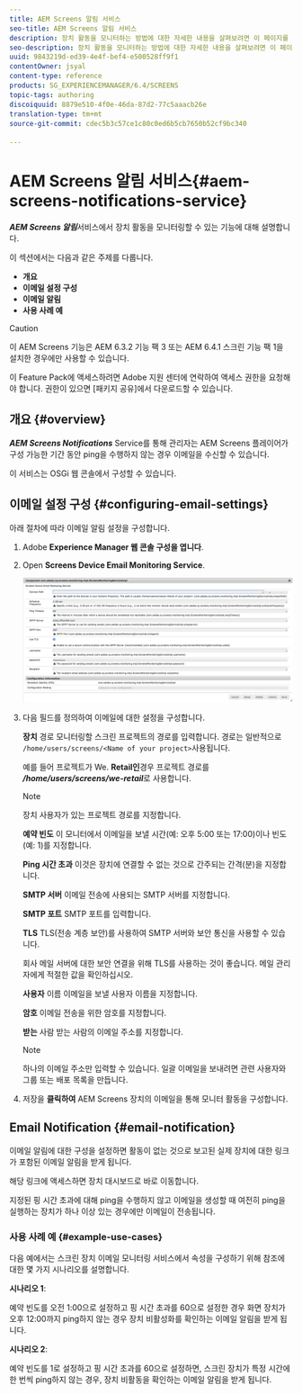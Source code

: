 ```yaml
---
title: AEM Screens 알림 서비스
seo-title: AEM Screens 알림 서비스
description: 장치 활동을 모니터하는 방법에 대한 자세한 내용을 살펴보려면 이 페이지를 따르십시오.
seo-description: 장치 활동을 모니터하는 방법에 대한 자세한 내용을 살펴보려면 이 페이지를 따르십시오.
uuid: 9843219d-ed39-4e4f-bef4-e500528ff9f1
contentOwner: jsyal
content-type: reference
products: SG_EXPERIENCEMANAGER/6.4/SCREENS
topic-tags: authoring
discoiquuid: 8879e510-4f0e-46da-87d2-77c5aaacb26e
translation-type: tm+mt
source-git-commit: cdec5b3c57ce1c80c0ed6b5cb7650b52cf9bc340

---
```



# AEM Screens 알림 서비스{#aem-screens-notifications-service}

<!--removed from metadata: admitteddomains: @adobe.com;@caesars.com-->

***AEM Screens 알림***&#x200B;서비스에서 장치 활동을 모니터링할 수 있는 기능에 대해 설명합니다.

이 섹션에서는 다음과 같은 주제를 다룹니다.

* **개요**
* **이메일 설정 구성**
* **이메일 알림**
* **사용 사례 예**

>[!CAUTION]
>
>이 AEM Screens 기능은 AEM 6.3.2 기능 팩 3 또는 AEM 6.4.1 스크린 기능 팩 1을 설치한 경우에만 사용할 수 있습니다.
>
>이 Feature Pack에 액세스하려면 Adobe 지원 센터에 연락하여 액세스 권한을 요청해야 합니다. 권한이 있으면 [패키지 공유]에서 다운로드할 수 있습니다.

## 개요 {#overview}

***AEM Screens Notifications*** Service를 통해 관리자는 AEM Screens 플레이어가 구성 가능한 기간 동안 ping을 수행하지 않는 경우 이메일을 수신할 수 있습니다.

이 서비스는 OSGi 웹 콘솔에서 구성할 수 있습니다.

## 이메일 설정 구성 {#configuring-email-settings}

아래 절차에 따라 이메일 알림 설정을 구성합니다.

1. Adobe **Experience Manager 웹 콘솔 구성을 엽니다**.
1. Open **Screens Device Email Monitoring Service**.

   ![screen_shot_2018-04-26at44602pm](assets/screen_shot_2018-04-26at44602pm.png)

1. 다음 필드를 정의하여 이메일에 대한 설정을 구성합니다.

   **장치** 경로 모니터링할 스크린 프로젝트의 경로를 입력합니다. 경로는 일반적으로 `/home/users/screens/<Name of your project>`사용됩니다.

   예를 들어 프로젝트가 We. **Retail인**&#x200B;경우 프로젝트 경로를 ***/home/users/screens/we-retail***&#x200B;로 사용합니다.

   >[!NOTE]
   >
   >장치 사용자가 있는 프로젝트 경로를 지정합니다.

   **예약 빈도** 이 모니터에서 이메일을 보낼 시간(예: 오후 5:00 또는 17:00)이나 빈도(예: 1)를 지정합니다.

   **Ping 시간 초과** 이것은 장치에 연결할 수 없는 것으로 간주되는 간격(분)을 지정합니다.

   **SMTP 서버** 이메일 전송에 사용되는 SMTP 서버를 지정합니다.

   **SMTP 포트** SMTP 포트를 입력합니다.

   **TLS** TLS(전송 계층 보안)를 사용하여 SMTP 서버와 보안 통신을 사용할 수 있습니다.

   회사 메일 서버에 대한 보안 연결을 위해 TLS를 사용하는 것이 좋습니다. 메일 관리자에게 적절한 값을 확인하십시오.

   **사용자** 이름 이메일을 보낼 사용자 이름을 지정합니다.

   **암호** 이메일 전송을 위한 암호를 지정합니다.

   **받는** 사람 받는 사람의 이메일 주소를 지정합니다.

   >[!NOTE]
   >
   >하나의 이메일 주소만 입력할 수 있습니다. 일괄 이메일을 보내려면 관련 사용자와 그룹 또는 배포 목록을 만듭니다.

1. 저장을 **클릭하여** AEM Screens 장치의 이메일을 통해 모니터 활동을 구성합니다.

## Email Notification {#email-notification}

이메일 알림에 대한 구성을 설정하면 활동이 없는 것으로 보고된 실제 장치에 대한 링크가 포함된 이메일 알림을 받게 됩니다.

해당 링크에 액세스하면 장치 대시보드로 바로 이동합니다.

지정된 핑 시간 초과에 대해 ping을 수행하지 않고 이메일을 생성할 때 여전히 ping을 실행하는 장치가 하나 이상 있는 경우에만 이메일이 전송됩니다.

### 사용 사례 예 {#example-use-cases}

다음 예에서는 스크린 장치 이메일 모니터링 서비스에서 속성을 구성하기 위해 참조에 대한 몇 가지 시나리오를 설명합니다.

**시나리오 1**:

예약 빈도를 오전 1:00으로 설정하고 핑 시간 초과를 60으로 설정한 경우 화면 장치가 오후 12:00까지 ping하지 않는 경우 장치 비활성화를 확인하는 이메일 알림을 받게 됩니다.

**시나리오 2**:

예약 빈도를 1로 설정하고 핑 시간 초과를 60으로 설정하면, 스크린 장치가 특정 시간에 한 번씩 ping하지 않는 경우, 장치 비활동을 확인하는 이메일 알림을 받게 됩니다.
